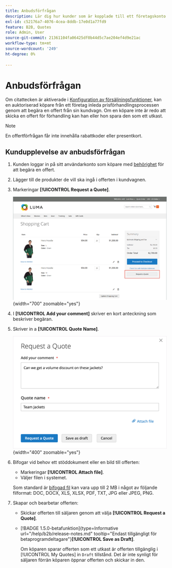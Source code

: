 ```yaml
---
title: Anbudsförfrågan
description: Lär dig hur kunder som är kopplade till ett företagskonto kan skicka en anbudsförfrågan.
exl-id: c52176a7-4076-4cea-8ddb-17e0d1a77fd9
feature: B2B, Quotes
role: Admin, User
source-git-commit: 21361104fa06425df0b44d5c7ae204ef4d9e21ac
workflow-type: tm+mt
source-wordcount: '249'
ht-degree: 0%

---
```


# Anbudsförfrågan

Om citattecken är aktiverade i [Konfiguration av försäljningsfunktioner](configure-quotes.md), kan en auktoriserad köpare från ett företag inleda prisförhandlingsprocessen genom att begära en offert från sin kundvagn. Om en köpare inte är redo att skicka en offert för förhandling kan han eller hon spara den som ett utkast.

>[!NOTE]
>
>En offertförfrågan får inte innehålla rabattkoder eller presentkort.

## Kundupplevelse av anbudsförfrågan

1. Kunden loggar in på sitt användarkonto som köpare med [behörighet](account-company-roles-permissions.md) för att begära en offert.

1. Lägger till de produkter de vill ska ingå i offerten i kundvagnen.

1. Markeringar **[!UICONTROL Request a Quote]**.

   ![Begär en offert från kundvagnen](./assets/quote-request-from-cart.png){width="700" zoomable="yes"}

1. I **[!UICONTROL Add your comment]** skriver en kort anteckning som beskriver begäran.

1. Skriver in a **[!UICONTROL Quote Name]**.

   ![Ange offertkommentarer och namn](./assets/quote-request-from-cart-name-comments.png){width="400" zoomable="yes"}

1. Bifogar vid behov ett stöddokument eller en bild till offerten:

   - Markeringar **[!UICONTROL Attach file]**.
   - Väljer filen i systemet.

   Som standard är [bifogad fil](configure-quotes.md) kan vara upp till 2 MB i något av följande filformat: DOC, DOCX, XLS, XLSX, PDF, TXT, JPG eller JPEG, PNG.

1. Skapar och bearbetar offerten:

   - Skickar offerten till säljaren genom att välja **[!UICONTROL Request a Quote]**.
   - [!BADGE 1.5.0-betafunktion]{type=Informative url="/help/b2b/release-notes.md" tooltip="Endast tillgängligt för betaprogramdeltagare"}**[!UICONTROL Save as Draft]**.

     Om köparen sparar offerten som ett utkast är offerten tillgänglig i [!UICONTROL My Quotes] in `Draft` tillstånd. Det är inte synligt för säljaren förrän köparen öppnar offerten och skickar in den.
